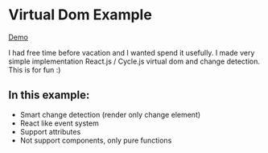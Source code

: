 # Virtual Dom Example

[Demo](http://natrube.net/virtual-dom-example/index.html)

I had free time before vacation and I wanted spend it usefully.
I made very simple implementation React.js / Cycle.js virtual dom and change detection.
This is for fun :)

## In this example:
- Smart change detection (render only change element)
- React like event system
- Support attributes
- Not support components, only pure functions